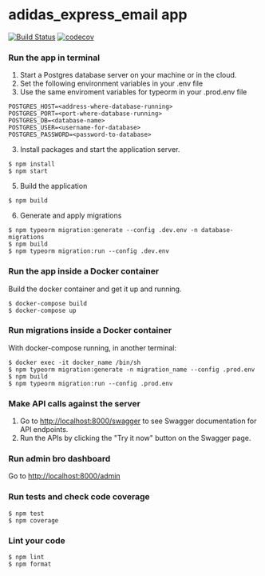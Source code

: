 # adidas_express_email app

[![Build Status](https://app.travis-ci.com/codephillip/adidas-express-email.svg?branch=main)](https://app.travis-ci.com/codephillip/adidas-express-email)
[![codecov](https://codecov.io/gh/codephillip/adidas-express-email/branch/main/graph/badge.svg?token=32KL7MFBVI)](https://codecov.io/gh/codephillip/adidas-express-email)

### Run the app in terminal
1. Start a Postgres database server on your machine or in the cloud.
2. Set the following environment variables in your .env file
3. Use the same enviroment variables for typeorm in your .prod.env file
```
POSTGRES_HOST=<address-where-database-running>
POSTGRES_PORT=<port-where-database-running>
POSTGRES_DB=<database-name>
POSTGRES_USER=<username-for-database>
POSTGRES_PASSWORD=<password-to-database>
```

3. Install packages and start the application server.

```
$ npm install
$ npm start
```

5. Build the application

```
$ npm build
```

6. Generate and apply migrations

```
$ npm typeorm migration:generate --config .dev.env -n database-migrations
$ npm build
$ npm typeorm migration:run --config .dev.env
```


### Run the app inside a Docker container

Build the docker container and get it up and running.

```
$ docker-compose build
$ docker-compose up
```

### Run migrations inside a Docker container

With docker-compose running, in another terminal:

```
$ docker exec -it docker_name /bin/sh
$ npm typeorm migration:generate -n migration_name --config .prod.env
$ npm build
$ npm typeorm migration:run --config .prod.env
```

### Make API calls against the server

1. Go to [http://localhost:8000/swagger](http://localhost:8000/swagger) to see Swagger documentation for API endpoints.
2. Run the APIs by clicking the "Try it now" button on the Swagger page.

### Run admin bro dashboard

Go to [http://localhost:8000/admin](http://localhost:8000/admin)

### Run tests and check code coverage

```
$ npm test
$ npm coverage
```

### Lint your code

```
$ npm lint
$ npm format
```
